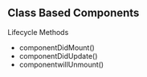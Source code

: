 ## Class Based Components

Lifecycle Methods
<ul>
  <li> componentDidMount()</li>
  <li> componentDidUpdate()</li>
  <li> componentwillUnmount()</li>
</ul>
 
